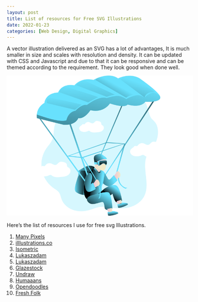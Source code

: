 ```yaml
---
layout: post
title: List of resources for Free SVG Illustrations
date: 2022-01-23
categories: [Web Design, Digital Graphics]
---
```


A vector illustration delivered as an SVG has a lot of advantages, It is much smaller in size and scales with resolution and density. It can be updated with CSS and Javascript and due to that it can be responsive and can be themed according to the requirement. They look good when done well.

![My helpful screenshot](/assets/images/parachute.svg)

Here’s the list of resources I use for free svg Illustrations.

1. [Many Pixels](https://www.manypixels.co/gallery/)
2. [illlustrations.co](https://illlustrations.co/)
3. [Isometric](https://isometric.online/)
4. [Lukaszadam](https://lukaszadam.com/illustrations)
5. [Lukaszadam](https://lukaszadam.com/illustrations)
6. [Glazestock](https://www.glazestock.com/)
7. [Undraw](https://undraw.co/illustrations)
8. [Humaaans](https://www.humaaans.com)
9. [Opendoodles](https://www.opendoodles.com/)
10. [Fresh Folk](https://fresh-folk.com/)
